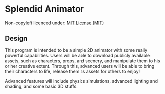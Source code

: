 Splendid Animator
===
Non-copyleft licenced under: 
[MIT License (MIT)](http://opensource.org/licenses/mit-license.html)

Design
---
This program is intended to be a simple 2D animator with some really powerful capabilities.
Users will be able to download publicly available assets, such as characters, props, and scenery, and manipulate them to his or her creative extent. Through this, advanced users will be able to bring their characters to life, release them as assets for others to enjoy!

Advanced features will include physics simulations, advanced lighting and shading, and some basic 3D stuffs.
